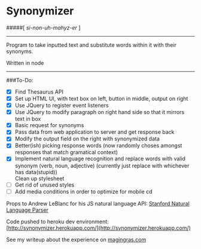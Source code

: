 # Synonymizer
#####[ *si-non-uh-mahyz-er* ]

***

Program to take inputted text and substitute words within it with their synonyms.

Written in node

***

###To-Do:

-[x] Find Thesaurus API   
-[x] Set up HTML UI, with text box on left, button in middle, output on right   
-[x] Use JQuery to register event listeners   
-[x] Use JQuery to modify paragraph on right hand side so that it mirrors text in box   
-[x] Basic request for synonyms   
-[x] Pass data from web application to server and get response back   
-[x] Modify the output field on the right with synonymized data   
-[X] Better(ish) picking response words (now randomly choses amongst responses that match gramatical context)   
-[X] Implement natural language recognition and replace words with valid synonym (verb, noun, adjective) (currently just replace with whichever has data(stupid))   
Clean up stylesheet
-[ ] Get rid of unused styles
-[ ] Add media conditions in order to optimize for mobile
cd

Props to Andrew LeBlanc for his JS natural language API: [Stanford Natural Language Parser](http://nlp.naturalparsing.com/documentation)

Code pushed to heroku dev environment: [http://synonymizer.herokuapp.com/](http://synonymizer.herokuapp.com/)

See my writeup about the experience on [magingras.com](http://magingras.com/coding/Synonymizer/)